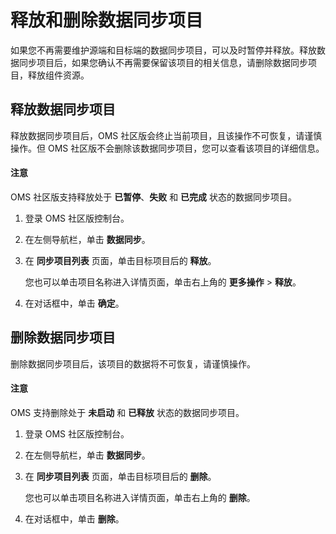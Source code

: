# 释放和删除数据同步项目

如果您不再需要维护源端和目标端的数据同步项目，可以及时暂停并释放。释放数据同步项目后，如果您确认不再需要保留该项目的相关信息，请删除数据同步项目，释放组件资源。

## 释放数据同步项目

释放数据同步项目后，OMS 社区版会终止当前项目，且该操作不可恢复，请谨慎操作。但 OMS 社区版不会删除该数据同步项目，您可以查看该项目的详细信息。

<main id="notice" type='notice'>
<h4>注意</h4>
<p>OMS 社区版支持释放处于 <strong>已暂停</strong>、<strong>失败</strong> 和 <strong>已完成</strong> 状态的数据同步项目。</p>
</main>

1. 登录 OMS 社区版控制台。

2. 在左侧导航栏，单击 **数据同步**。

3. 在 **同步项目列表** 页面，单击目标项目后的 **释放**。

   您也可以单击项目名称进入详情页面，单击右上角的 **更多操作** \> **释放**。

4. 在对话框中，单击 **确定**。

## 删除数据同步项目

删除数据同步项目后，该项目的数据将不可恢复，请谨慎操作。

<main id="notice" type='notice'>
<h4>注意</h4>
<p>OMS 支持删除处于 <strong>未启动</strong> 和 <strong>已释放</strong> 状态的数据同步项目。</p>
</main>

1. 登录 OMS 社区版控制台。

2. 在左侧导航栏，单击 **数据同步**。

3. 在 **同步项目列表** 页面，单击目标项目后的 **删除**。

   您也可以单击项目名称进入详情页面，单击右上角的 **删除**。

4. 在对话框中，单击 **删除**。
